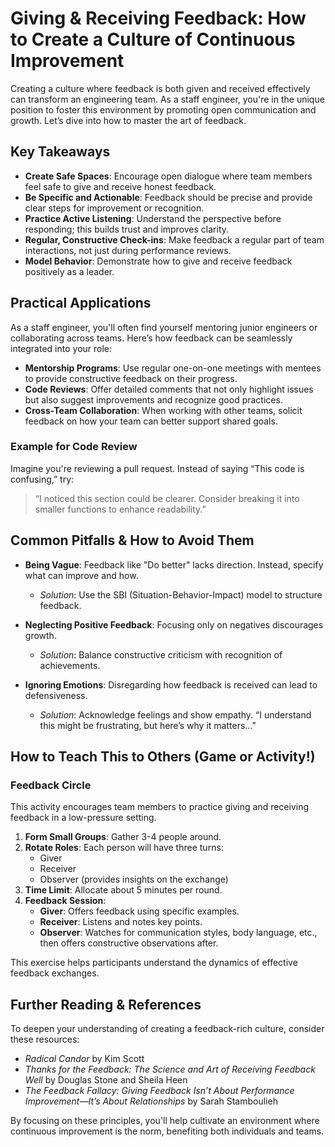# Giving & Receiving Feedback: How to Create a Culture of Continuous Improvement

Creating a culture where feedback is both given and received effectively can transform an engineering team. As a staff engineer, you're in the unique position to foster this environment by promoting open communication and growth. Let’s dive into how to master the art of feedback.

## Key Takeaways

- **Create Safe Spaces**: Encourage open dialogue where team members feel safe to give and receive honest feedback.
- **Be Specific and Actionable**: Feedback should be precise and provide clear steps for improvement or recognition.
- **Practice Active Listening**: Understand the perspective before responding; this builds trust and improves clarity.
- **Regular, Constructive Check-ins**: Make feedback a regular part of team interactions, not just during performance reviews.
- **Model Behavior**: Demonstrate how to give and receive feedback positively as a leader.

## Practical Applications

As a staff engineer, you'll often find yourself mentoring junior engineers or collaborating across teams. Here’s how feedback can be seamlessly integrated into your role:

- **Mentorship Programs**: Use regular one-on-one meetings with mentees to provide constructive feedback on their progress.
- **Code Reviews**: Offer detailed comments that not only highlight issues but also suggest improvements and recognize good practices.
- **Cross-Team Collaboration**: When working with other teams, solicit feedback on how your team can better support shared goals.

### Example for Code Review

Imagine you're reviewing a pull request. Instead of saying “This code is confusing,” try:

> “I noticed this section could be clearer. Consider breaking it into smaller functions to enhance readability.”

## Common Pitfalls & How to Avoid Them

- **Being Vague**: Feedback like "Do better" lacks direction. Instead, specify what can improve and how.
  - *Solution*: Use the SBI (Situation-Behavior-Impact) model to structure feedback.

- **Neglecting Positive Feedback**: Focusing only on negatives discourages growth.
  - *Solution*: Balance constructive criticism with recognition of achievements.

- **Ignoring Emotions**: Disregarding how feedback is received can lead to defensiveness.
  - *Solution*: Acknowledge feelings and show empathy. “I understand this might be frustrating, but here’s why it matters…”

## How to Teach This to Others (Game or Activity!)

### Feedback Circle

This activity encourages team members to practice giving and receiving feedback in a low-pressure setting.

1. **Form Small Groups**: Gather 3-4 people around.
2. **Rotate Roles**: Each person will have three turns:
   - Giver
   - Receiver
   - Observer (provides insights on the exchange)
3. **Time Limit**: Allocate about 5 minutes per round.
4. **Feedback Session**:
   - **Giver**: Offers feedback using specific examples.
   - **Receiver**: Listens and notes key points.
   - **Observer**: Watches for communication styles, body language, etc., then offers constructive observations after.

This exercise helps participants understand the dynamics of effective feedback exchanges.

## Further Reading & References

To deepen your understanding of creating a feedback-rich culture, consider these resources:

- *Radical Candor* by Kim Scott
- *Thanks for the Feedback: The Science and Art of Receiving Feedback Well* by Douglas Stone and Sheila Heen
- *The Feedback Fallacy: Giving Feedback Isn’t About Performance Improvement—It’s About Relationships* by Sarah Stamboulieh

By focusing on these principles, you'll help cultivate an environment where continuous improvement is the norm, benefiting both individuals and teams.